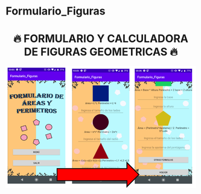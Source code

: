 # Formulario_Figuras
<h1 align="center">🔥 FORMULARIO Y CALCULADORA DE FIGURAS GEOMETRICAS 🔥</h1>
<img align="center" src="https://github.com/GabrielTellezG/Formulario_Figuras/blob/main/app/src/main/res/drawable-v24/AAAA.png" alt="drawable-v24"/>
